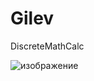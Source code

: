 # Gilev
DiscreteMathCalc

![изображение](https://user-images.githubusercontent.com/112784018/211576190-8cf19edf-c7e7-4484-9ae3-e05c2fd0d338.png)
